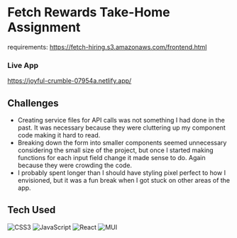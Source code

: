 # Fetch Rewards Take-Home Assignment
requirements: https://fetch-hiring.s3.amazonaws.com/frontend.html

### Live App
https://joyful-crumble-07954a.netlify.app/

## Challenges
- Creating service files for API calls was not something I had done in the past. It was necessary because they were cluttering up my component code making it hard to read.
- Breaking down the form into smaller components seemed unnecessary considering the small size of the project, but once I started making functions for each input field change it made sense to do. Again because they were crowding the code.
- I probably spent longer than I should have styling pixel perfect to how I envisioned, but it was a fun break when I got stuck on other areas of the app.

## Tech Used
![CSS3](https://img.shields.io/badge/css3-%231572B6.svg?style=for-the-badge&logo=css3&logoColor=white)
![JavaScript](https://img.shields.io/badge/javascript-%23323330.svg?style=for-the-badge&logo=javascript&logoColor=%23F7DF1E)
![React](https://img.shields.io/badge/react-%2320232a.svg?style=for-the-badge&logo=react&logoColor=%2361DAFB)
![MUI](https://img.shields.io/badge/MUI-%230081CB.svg?style=for-the-badge&logo=mui&logoColor=white)